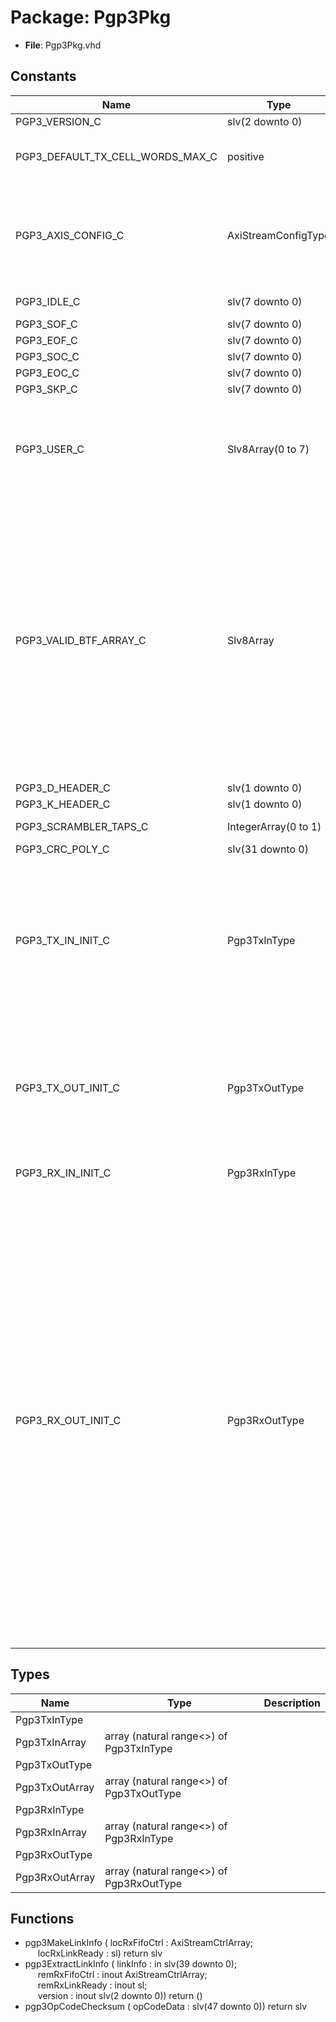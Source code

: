 # Package: Pgp3Pkg

- **File**: Pgp3Pkg.vhd
## Constants

| Name                             | Type                 | Value                                                                                                                                                                                                                                                                                                                                                                                                                                                                                                                                                                                                                                                                                                                                                                                                                                                                                                                                                                                                                                                                                                                                                                                                                                                                                                                                                                                                                                                                                                                                                                                                                                                                                                          | Description                     |
| -------------------------------- | -------------------- | -------------------------------------------------------------------------------------------------------------------------------------------------------------------------------------------------------------------------------------------------------------------------------------------------------------------------------------------------------------------------------------------------------------------------------------------------------------------------------------------------------------------------------------------------------------------------------------------------------------------------------------------------------------------------------------------------------------------------------------------------------------------------------------------------------------------------------------------------------------------------------------------------------------------------------------------------------------------------------------------------------------------------------------------------------------------------------------------------------------------------------------------------------------------------------------------------------------------------------------------------------------------------------------------------------------------------------------------------------------------------------------------------------------------------------------------------------------------------------------------------------------------------------------------------------------------------------------------------------------------------------------------------------------------------------------------------------------- | ------------------------------- |
| PGP3_VERSION_C                   | slv(2 downto 0)      |  "011"                                                                                                                                                                                                                                                                                                                                                                                                                                                                                                                                                                                                                                                                                                                                                                                                                                                                                                                                                                                                                                                                                                                                                                                                                                                                                                                                                                                                                                                                                                                                                                                                                                                                                                         |                                 |
| PGP3_DEFAULT_TX_CELL_WORDS_MAX_C | positive             |  128                                                                                                                                                                                                                                                                                                                                                                                                                                                                                                                                                                                                                                                                                                                                                                                                                                                                                                                                                                                                                                                                                                                                                                                                                                                                                                                                                                                                                                                                                                                                                                                                                                                                                                           | Number of 64-bit words per cell |
| PGP3_AXIS_CONFIG_C               | AxiStreamConfigType  |        ssiAxiStreamConfig(          dataBytes => 8,<br><span style="padding-left:20px">          tKeepMode => TKEEP_COMP_C,<br><span style="padding-left:20px">          tUserMode => TUSER_FIRST_LAST_C,<br><span style="padding-left:20px">          tDestBits => 4,<br><span style="padding-left:20px">          tUserBits => 2)                                                                                                                                                                                                                                                                                                                                                                                                                                                                                                                                                                                                                                                                                                                                                                                                                                                                                                                                                                                                                                                                                                                                                                                                                                                                                                                                                                            |                                 |
| PGP3_IDLE_C                      | slv(7 downto 0)      |  X"99"                                                                                                                                                                                                                                                                                                                                                                                                                                                                                                                                                                                                                                                                                                                                                                                                                                                                                                                                                                                                                                                                                                                                                                                                                                                                                                                                                                                                                                                                                                                                                                                                                                                                                                         | Define K code BTFs              |
| PGP3_SOF_C                       | slv(7 downto 0)      |  X"AA"                                                                                                                                                                                                                                                                                                                                                                                                                                                                                                                                                                                                                                                                                                                                                                                                                                                                                                                                                                                                                                                                                                                                                                                                                                                                                                                                                                                                                                                                                                                                                                                                                                                                                                         |                                 |
| PGP3_EOF_C                       | slv(7 downto 0)      |  X"55"                                                                                                                                                                                                                                                                                                                                                                                                                                                                                                                                                                                                                                                                                                                                                                                                                                                                                                                                                                                                                                                                                                                                                                                                                                                                                                                                                                                                                                                                                                                                                                                                                                                                                                         |                                 |
| PGP3_SOC_C                       | slv(7 downto 0)      |  X"CC"                                                                                                                                                                                                                                                                                                                                                                                                                                                                                                                                                                                                                                                                                                                                                                                                                                                                                                                                                                                                                                                                                                                                                                                                                                                                                                                                                                                                                                                                                                                                                                                                                                                                                                         |                                 |
| PGP3_EOC_C                       | slv(7 downto 0)      |  X"33"                                                                                                                                                                                                                                                                                                                                                                                                                                                                                                                                                                                                                                                                                                                                                                                                                                                                                                                                                                                                                                                                                                                                                                                                                                                                                                                                                                                                                                                                                                                                                                                                                                                                                                         |                                 |
| PGP3_SKP_C                       | slv(7 downto 0)      |  X"66"                                                                                                                                                                                                                                                                                                                                                                                                                                                                                                                                                                                                                                                                                                                                                                                                                                                                                                                                                                                                                                                                                                                                                                                                                                                                                                                                                                                                                                                                                                                                                                                                                                                                                                         |                                 |
| PGP3_USER_C                      | Slv8Array(0 to 7)    |  (X"78",<br><span style="padding-left:20px"> X"87",<br><span style="padding-left:20px"> X"2D",<br><span style="padding-left:20px"> X"D2",<br><span style="padding-left:20px"> X"1E",<br><span style="padding-left:20px"> X"E1",<br><span style="padding-left:20px"> X"B4",<br><span style="padding-left:20px"> X"4B")                                                                                                                                                                                                                                                                                                                                                                                                                                                                                                                                                                                                                                                                                                                                                                                                                                                                                                                                                                                                                                                                                                                                                                                                                                                                                                                                                                                          |                                 |
| PGP3_VALID_BTF_ARRAY_C           | Slv8Array            |  (       0  => PGP3_IDLE_C,<br><span style="padding-left:20px">       1  => PGP3_SOF_C,<br><span style="padding-left:20px">       2  => PGP3_EOF_C,<br><span style="padding-left:20px">       3  => PGP3_SOC_C,<br><span style="padding-left:20px">       4  => PGP3_EOC_C,<br><span style="padding-left:20px">       5  => PGP3_SKP_C,<br><span style="padding-left:20px">       6  => PGP3_USER_C(0),<br><span style="padding-left:20px">       7  => PGP3_USER_C(1),<br><span style="padding-left:20px">       8  => PGP3_USER_C(2),<br><span style="padding-left:20px">       9  => PGP3_USER_C(3),<br><span style="padding-left:20px">       10 => PGP3_USER_C(4),<br><span style="padding-left:20px">       11 => PGP3_USER_C(5),<br><span style="padding-left:20px">       12 => PGP3_USER_C(6),<br><span style="padding-left:20px">       13 => PGP3_USER_C(7))                                                                                                                                                                                                                                                                                                                                                                                                                                                                                                                                                                                                                                                                                                                                                                                                                                        |                                 |
| PGP3_D_HEADER_C                  | slv(1 downto 0)      |  "01"                                                                                                                                                                                                                                                                                                                                                                                                                                                                                                                                                                                                                                                                                                                                                                                                                                                                                                                                                                                                                                                                                                                                                                                                                                                                                                                                                                                                                                                                                                                                                                                                                                                                                                          |                                 |
| PGP3_K_HEADER_C                  | slv(1 downto 0)      |  "10"                                                                                                                                                                                                                                                                                                                                                                                                                                                                                                                                                                                                                                                                                                                                                                                                                                                                                                                                                                                                                                                                                                                                                                                                                                                                                                                                                                                                                                                                                                                                                                                                                                                                                                          |                                 |
| PGP3_SCRAMBLER_TAPS_C            | IntegerArray(0 to 1) |  (0 => 39,<br><span style="padding-left:20px"> 1 => 58)                                                                                                                                                                                                                                                                                                                                                                                                                                                                                                                                                                                                                                                                                                                                                                                                                                                                                                                                                                                                                                                                                                                                                                                                                                                                                                                                                                                                                                                                                                                                                                                                                                                        |                                 |
| PGP3_CRC_POLY_C                  | slv(31 downto 0)     |  X"04C11DB7"                                                                                                                                                                                                                                                                                                                                                                                                                                                                                                                                                                                                                                                                                                                                                                                                                                                                                                                                                                                                                                                                                                                                                                                                                                                                                                                                                                                                                                                                                                                                                                                                                                                                                                   |                                 |
| PGP3_TX_IN_INIT_C                | Pgp3TxInType         |  (       disable      => '0',<br><span style="padding-left:20px">       flowCntlDis  => '0',<br><span style="padding-left:20px">       resetTx      => '0',<br><span style="padding-left:20px">       skpInterval  => toSlv(5000,<br><span style="padding-left:20px"> 32),<br><span style="padding-left:20px">       opCodeEn     => '0',<br><span style="padding-left:20px">       opCodeNumber => (others => '0'),<br><span style="padding-left:20px">       opCodeData   => (others => '0'),<br><span style="padding-left:20px">       locData      => (others => '0'))                                                                                                                                                                                                                                                                                                                                                                                                                                                                                                                                                                                                                                                                                                                                                                                                                                                                                                                                                                                                                                                                                                                                     |                                 |
| PGP3_TX_OUT_INIT_C               | Pgp3TxOutType        |  (       locOverflow => (others => '0'),<br><span style="padding-left:20px">       locPause    => (others => '0'),<br><span style="padding-left:20px">       phyTxActive => '0',<br><span style="padding-left:20px">       linkReady   => '0',<br><span style="padding-left:20px">       opCodeReady => '0',<br><span style="padding-left:20px">       frameTx     => '0',<br><span style="padding-left:20px">       frameTxErr  => '0')                                                                                                                                                                                                                                                                                                                                                                                                                                                                                                                                                                                                                                                                                                                                                                                                                                                                                                                                                                                                                                                                                                                                                                                                                                                                       |                                 |
| PGP3_RX_IN_INIT_C                | Pgp3RxInType         |  (       loopback => (others => '0'),<br><span style="padding-left:20px">       resetRx  => '0')                                                                                                                                                                                                                                                                                                                                                                                                                                                                                                                                                                                                                                                                                                                                                                                                                                                                                                                                                                                                                                                                                                                                                                                                                                                                                                                                                                                                                                                                                                                                                                                                               |                                 |
| PGP3_RX_OUT_INIT_C               | Pgp3RxOutType        |  (       phyRxActive    => '0',<br><span style="padding-left:20px">       linkReady      => '0',<br><span style="padding-left:20px">       frameRx        => '0',<br><span style="padding-left:20px">       frameRxErr     => '0',<br><span style="padding-left:20px">       cellError      => '0',<br><span style="padding-left:20px">       linkDown       => '0',<br><span style="padding-left:20px">       linkError      => '0',<br><span style="padding-left:20px">       opCodeEn       => '0',<br><span style="padding-left:20px">       opCodeNumber   => (others => '0'),<br><span style="padding-left:20px">       opCodeData     => (others => '0'),<br><span style="padding-left:20px">       remLinkData    => (others => '0'),<br><span style="padding-left:20px">       remRxLinkReady => '0',<br><span style="padding-left:20px">       remRxOverflow  => (others => '0'),<br><span style="padding-left:20px">       remRxPause     => (others => '0'),<br><span style="padding-left:20px">       phyRxData      => (others => '0'),<br><span style="padding-left:20px">       phyRxHeader    => (others => '0'),<br><span style="padding-left:20px">       phyRxValid     => '0',<br><span style="padding-left:20px">       phyRxInit      => '0',<br><span style="padding-left:20px">       gearboxAligned => '0',<br><span style="padding-left:20px">       ebData         => (others => '0'),<br><span style="padding-left:20px">       ebHeader       => (others => '0'),<br><span style="padding-left:20px">       ebValid        => '0',<br><span style="padding-left:20px">       ebOverflow     => '0',<br><span style="padding-left:20px">       ebStatus       => (others => '0')) |                                 |
## Types

| Name           | Type                                      | Description |
| -------------- | ----------------------------------------- | ----------- |
| Pgp3TxInType   |                                           |             |
| Pgp3TxInArray  | array (natural range<>) of Pgp3TxInType   |             |
| Pgp3TxOutType  |                                           |             |
| Pgp3TxOutArray | array (natural range<>) of Pgp3TxOutType  |             |
| Pgp3RxInType   |                                           |             |
| Pgp3RxInArray  | array (natural range<>) of Pgp3RxInType   |             |
| Pgp3RxOutType  |                                           |             |
| Pgp3RxOutArray | array (natural range<>) of Pgp3RxOutType  |             |
## Functions
- pgp3MakeLinkInfo <font id="function_arguments">( locRxFifoCtrl  : AxiStreamCtrlArray;<br><span style="padding-left:20px"> locRxLinkReady : sl) </font> <font id="function_return">return slv </font>
- pgp3ExtractLinkInfo <font id="function_arguments">( linkInfo       : in    slv(39 downto 0);<br><span style="padding-left:20px"> remRxFifoCtrl  : inout AxiStreamCtrlArray;<br><span style="padding-left:20px"> remRxLinkReady : inout sl;<br><span style="padding-left:20px"> version        : inout slv(2 downto 0)) </font> <font id="function_return">return ()</font>
- pgp3OpCodeChecksum <font id="function_arguments">( opCodeData : slv(47 downto 0)) </font> <font id="function_return">return slv </font>
